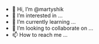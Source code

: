 - 👋 Hi, I’m @martyshik
- 👀 I’m interested in ...
- 🌱 I’m currently learning ...
- 💞️ I’m looking to collaborate on ...
- 📫 How to reach me ...

<!---
martyshik/martyshik is a ✨ special ✨ repository because its `README.md` (this file) appears on your GitHub profile.
You can click the Preview link to take a look at your changes.
--->
